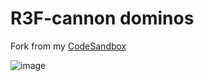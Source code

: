 # R3F-cannon dominos
   
Fork from my [CodeSandbox](https://codesandbox.io/s/r3f-cannon-dominos-0007w)   
    
        
![image](https://res.cloudinary.com/ds574fco0/image/upload/v1680010010/github/thumbnail_hcgxyp.png)